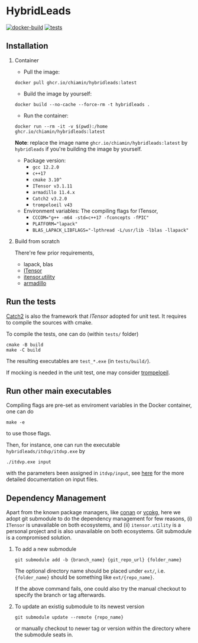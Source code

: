 # HybridLeads
[![docker-build](https://github.com/tanlin2013/HybridLeads/actions/workflows/build.yml/badge.svg)](https://github.com/tanlin2013/HybridLeads/actions/workflows/build.yml)
[![tests](https://github.com/tanlin2013/HybridLeads/actions/workflows/tests.yml/badge.svg)](https://github.com/tanlin2013/HybridLeads/actions/workflows/tests.yml)

Installation
------------

1. Container

    * Pull the image:
    ```
    docker pull ghcr.io/chiamin/hybridleads:latest
    ```
    * Build the image by yourself:
    ```
    docker build --no-cache --force-rm -t hybridleads .
    ```
    * Run the container:
    ```
    docker run --rm -it -v $(pwd):/home ghcr.io/chiamin/hybridleads:latest
    ```
    **Note**: replace the image name `ghcr.io/chiamin/hybridleads:latest` by `hybridleads` if you're building the image by yourself.
    * Package version:
      * `gcc 12.2.0`
      * `c++17`
      * `cmake 3.10^`
      * `ITensor v3.1.11`
      * `armadillo 11.4.x`
      * `Catch2 v3.2.0`
      * `trompeloeil v43`
    * Environment variables:
      The compiling flags for ITensor,
      * `CCCOM="g++ -m64 -std=c++17 -fconcepts -fPIC"`
      * `PLATFORM="lapack"`
      * `BLAS_LAPACK_LIBFLAGS="-lpthread -L/usr/lib -lblas -llapack"`

2. Build from scratch

    There're few prior requirements,
    * lapack, blas
    * [ITensor](https://itensor.org/)
    * [itensor.utility](https://github.com/chiamin/itensor.utility)
    * [armadillo](https://arma.sourceforge.net/)


Run the tests
-------------
[Catch2](https://github.com/catchorg/Catch2) is also the framework that *ITensor* adopted for unit test. It requires to compile the sources with cmake.

To compile the tests, one can do (within ```tests/``` folder)

```
cmake -B build
make -C build
```

The resulting executables are ```test_*.exe``` (in ```tests/build/```).

If mocking is needed in the unit test, one may consider [trompeloeil](https://github.com/rollbear/trompeloeil).

Run other main executables
--------------------------

Compiling flags are pre-set as enviroment variables in the Docker container, one can do
```
make -e
```
to use those flags.

Then, for instance, one can run the executable ```hybridleads/itdvp/itdvp.exe``` by
```
./itdvp.exe input
```
with the parameters been assigned in ```itdvp/input```,
see [here](https://www.itensor.org/docs.cgi?vers=cppv3&page=formulas/input) for the more detailed documentation on input files.

Dependency Management
---------------------
Apart from the known package managers, like [conan](https://conan.io/) or [vcpkg](https://vcpkg.io/), here we adopt git submodule to do the dependency management for few reasons, (i) `ITensor` is unavailable on both ecosystems, and (ii) `itensor.utility` is a personal project and is also unavailable on both ecosystems. Git submodule is a compromised solution.

1. To add a new submodule

    ```
    git submodule add -b {branch_name} {git_repo_url} {folder_name}
    ```
    The optional directory name should be placed under `ext/`, i.e. `{folder_name}` should be something like `ext/{repo_name}`.

    If the above command fails, one could also try the manual checkout to specify the branch or tag afterwards.

2. To update an existig submodule to its newest version
    ```
    git submodule update --remote {repo_name}
    ```
    or manually checkout to newer tag or version within the directory where the submodule seats in.

